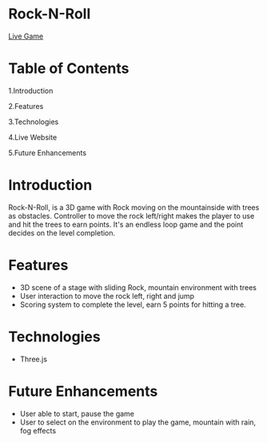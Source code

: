 # Rock-N-Roll

[Live Game](https://knandhu.github.io/dist/)

# Table of Contents

  1.Introduction
  
  2.Features
  
  3.Technologies
  
  4.Live Website
  
  5.Future Enhancements

# Introduction
  
   Rock-N-Roll, is a 3D game with Rock moving on the mountainside with trees as obstacles. 
Controller to move the rock left/right makes the player to use and hit the trees to earn points. It's an endless loop game and the point decides on the level completion.

  
# Features

* 3D scene of a stage with sliding Rock, mountain environment with trees
* User interaction to move the rock left, right and jump
* Scoring system to complete the level, earn 5 points for hitting a tree.
  
# Technologies

* Three.js


# Future Enhancements

* User able to start, pause the game
* User to select on the environment to play the game, mountain with rain, fog effects


